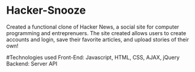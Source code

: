 # Hacker-Snooze

Created a functional clone of Hacker News, a social site for computer programming and entreprenuers. The site created allows users to create accounts and login, save their favorite articles, and upload stories of their own!

#Technologies used
Front-End: Javascript, HTML, CSS, AJAX, jQuery
Backend: Server API


